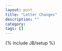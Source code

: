 ```yaml
---
layout: post
title: "Letter Changes"
description: ""
category: 
tags: []
---
```

{% include JB/setup %}
